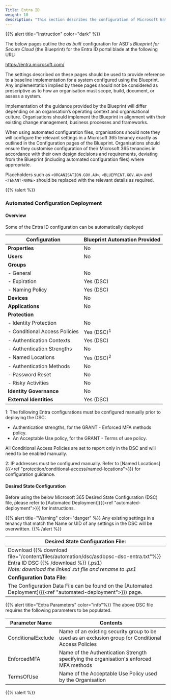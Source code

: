 ```yaml
---
Title: Entra ID
weight: 10
description: "This section describes the configuration of Microsoft Entra ID associated with systems built according to the guidance provided by ASD's Blueprint for Secure Cloud."
---
```


{{% alert title="Instruction" color="dark" %}}

The below pages outline the *as built* configuration for ASD's *Blueprint for Secure Cloud* (the Blueprint) for the Entra ID portal blade at the following URL:

https://entra.microsoft.com/
 
The settings described on these pages should be used to provide reference to a baseline implementation for a system configured using the Blueprint. Any implementation implied by these pages should not be considered as prescriptive as to how an organisation must scope, build, document, or assess a system.

Implementation of the guidance provided by the Blueprint will differ depending on an organisation’s operating context and organisational culture. Organisations should implement the Blueprint in alignment with their existing change management, business processes and frameworks.
 
When using automated configuration files, organisations should note they will configure the relevant settings in a Microsoft 365 tenancy exactly as outlined in the Configuration pages of the Blueprint. Organisations should ensure they customise configuration of their Microsoft 365 tenancies in accordance with their own design decisions and requirements, deviating from the Blueprint (including automated configuration files) where appropriate.

Placeholders such as `<ORGANISATION.GOV.AU>`, `<BLUEPRINT.GOV.AU>` and `<TENANT-NAME>` should be replaced with the relevant details as required.

{{% /alert %}}

### Automated Configuration Deployment

#### Overview

[TODO: Group Lifecycle Policy needs manual config]: #

Some of the Entra ID configuration can be automatically deployed

| Configuration                 | Blueprint Automation Provided |
| ----------------------------- | ----------------------------- |
| **Properties**                | No                            |
| **Users**                     | No                            |
| **Groups**                    |                               |
| - General                     | No                            |
| - Expiration                  | Yes (DSC)                     |
| - Naming Policy               | Yes (DSC)                     |
| **Devices**                   | No                            |
| **Applications**              | No                            |
| **Protection**                |                               |
| - Identity Protection         | No                            |
| - Conditional Access Policies | Yes (DSC)<sup>1</sup>         |
| - Authentication Contexts     | Yes (DSC)                     |
| - Authentication Strengths    | No                            |
| - Named Locations             | Yes (DSC)<sup>2</sup>         |
| - Authentication Methods      | No                            |
| - Password Reset              | No                            |
| - Risky Activities            | No                            |
| **Identity Governance**       | No                            |
| **External Identities**       | Yes (DSC)                     |

1: The following Entra configurations must be configured manually prior to deploying the DSC:

- Authentication strengths, for the GRANT - Enforced MFA methods policy.
- An Acceptable Use policy, for the GRANT - Terms of use policy.

All Conditional Access Policies are set to report only in the DSC and will need to be enabled manually.

2: IP addresses must be configured manually. Refer to [Named Locations]({{<ref "protection/conditional-access/named-locations">}}) for configuration guidance.

#### Desired State Configuration

Before using the below Microsoft 365 Desired State Configuration (DSC) file, please refer to [Automated Deployment]({{<ref "automated-deployment">}}) for instructions.

{{% alert title="Warning" color="danger" %}}
Any existing settings in a tenancy that match the Name or UID of any settings in the DSC will be overwritten.
{{% /alert %}}

| Desired State Configuration File:                                                                                                                                                       |
| --------------------------------------------------------------------------------------------------------------------------------------------------------------------------------------- |
| Download {{% download file="/content/files/automation/dsc/asdbpsc-dsc-entra.txt"%}} Entra ID DSC {{% /download %}} (.ps1) <br> *Note: download the linked .txt file and rename to .ps1* |
| **Configuration Data File:**                                                                                                                                                            |
| The Configuration Data File can be found on the [Automated Deployment]({{<ref "automated-deployment">}}) page.                                                                          |

{{% alert title="Extra Parameters" color="info"%}}
The above DSC file requires the following parameters to be populated.

| Parameter Name     | Contents                                                                                            |
| ------------------ | --------------------------------------------------------------------------------------------------- |
| ConditionalExclude | Name of an existing security group to be used as an exclusion group for Conditional Access Policies |
| EnforcedMFA        | Name of the Authentication Strength specifying the organisation's enforced MFA methods              |
| TermsOfUse         | Name of the Acceptable Use Policy used by the Organisation                                          |

{{% /alert %}}
